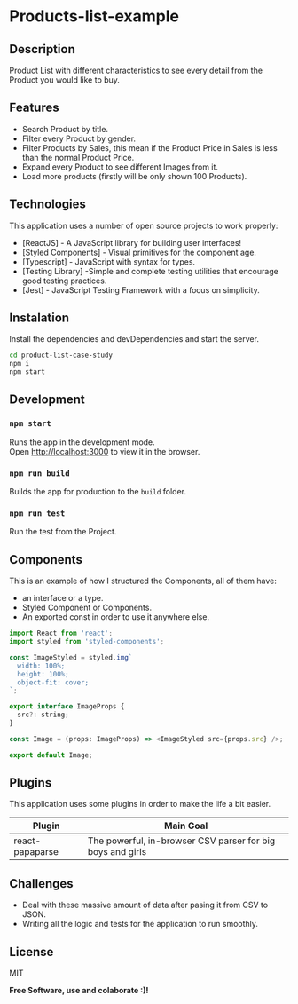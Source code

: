 # Products-list-example

## Description

Product List with different characteristics to see every detail from the Product you would like to buy.

## Features

- Search Product by title.
- Filter every Product by gender.
- Filter Products by Sales, this mean if the Product Price in Sales is less than the normal Product Price.
- Expand every Product to see different Images from it.
- Load more products (firstly will be only shown 100 Products).

## Technologies

This application uses a number of open source projects to work properly:

- [ReactJS] - A JavaScript library for building user interfaces!
- [Styled Components] - Visual primitives for the component age.
- [Typescript] - JavaScript with syntax for types.
- [Testing Library] -Simple and complete testing utilities that encourage good testing practices.
- [Jest] - JavaScript Testing Framework with a focus on simplicity.

## Instalation

Install the dependencies and devDependencies and start the server.

```sh
cd product-list-case-study
npm i
npm start
```

## Development

### `npm start`

Runs the app in the development mode.\
Open [http://localhost:3000](http://localhost:3000) to view it in the browser.

### `npm run build`

Builds the app for production to the `build` folder.

### `npm run test`

Run the test from the Project.

## Components

This is an example of how I structured the Components, all of them have:

- an interface or a type.
- Styled Component or Components.
- An exported const in order to use it anywhere else.

```js
import React from 'react';
import styled from 'styled-components';

const ImageStyled = styled.img`
  width: 100%;
  height: 100%;
  object-fit: cover;
`;

export interface ImageProps {
  src?: string;
}

const Image = (props: ImageProps) => <ImageStyled src={props.src} />;

export default Image;
```

## Plugins

This application uses some plugins in order to make the life a bit easier.

| Plugin          | Main Goal                                                  |
| --------------- | ---------------------------------------------------------- |
| react-papaparse | The powerful, in-browser CSV parser for big boys and girls |

## Challenges

- Deal with these massive amount of data after pasing it from CSV to JSON.
- Writing all the logic and tests for the application to run smoothly.

## License

MIT

**Free Software, use and colaborate :)!**
